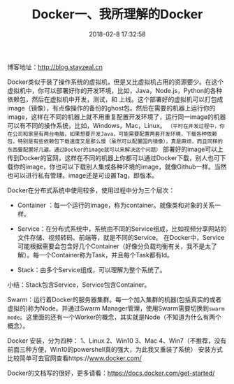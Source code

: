 ﻿---
title: Docker一、我所理解的Docker
date: 2018-02-8 17:32:58
tags:
     - server
---
博客地址：http://blog.stayzeal.cn

Docker类似于装了操作系统的虚拟机，但是又比虚拟机占用的资源要少。在这个虚拟机中，你可以部署好你的开发环境，比如，Java，Node.js，Python的各种依赖包，然后在虚拟机中开发，测试，和 上线。这个部署好的虚拟机可以打包成image（镜像），有点像操作的备份的ghost包。然后在需要的机器上运行你的image，这样在不同的机器上就不用重复配置开发环境了，运行同一image的机器可以有不同的操作系统，比如，Windows，Mac，Linux。
`（平时在开发过程中，你在公司和家里有两台电脑，如果想要开发Java，可能需要配置两套开发环境，下载各种依赖包，特别是有些依赖包下载速度又是那么慢（虽然可以配置国内镜像），真是麻烦，而且同样的东西要配置好几遍。通过Docker的image就可以来解决这个问题）`
部署好的image可以上传到Docker的官网，这样在不同的机器上你都可以通过Docker下载，别人也可下载你的image，你也可以下载别人集成各种环境的image，就像Github一样。当然也可以进行私有管理。image还是可设置Tag，即版本。

Docker在分布式系统中使用较多，使用过程中分为三个层次：

- Container ：每一个运行的image，称为container。就像类和对象的关系一样。

- Service：在分布式系统中，系统由不同的Service组成，比如视频分享网站的文件存储、视频转码、前端等，就是不同的Service。  在Docker中，Service可能根据需要会包含好几个Container（好像分负载均衡有关，我不是太了解）。每一个Container称为Task，并且每个Task都有Id。

- Stack：由多个Service组成，可以理解为整个系统了。

小结：Stack包含Service，Service包含Container。

Swarm：运行着Docker的服务器集群。每一个加入集群的机器(包括真实的或者虚拟的)称为Node。并通过Swarm Manager管理，使用Swarm需要切换到`swarm mode`。这里面的还有一个Worker的概念，其实就是Node（不知道为什么有两个概念）。

Docker 安装，分为四种：
1、Linux
2、Win10
3、Mac
4、Win7（不推荐，没有前面三种方便，Win10的powershell真的强大，为此我又重装了系统）
安装方式比较简单可去官网查看https://www.docker.com/

Docker的文档写的很好，更多请看：https://docs.docker.com/get-started/
